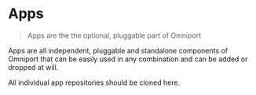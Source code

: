 # Apps

> Apps are the the optional, pluggable part of Omniport

Apps are all independent, pluggable and standalone components of Omniport that
can be easily used in any combination and can be added or dropped at will.

All individual app repositories should be cloned here.
